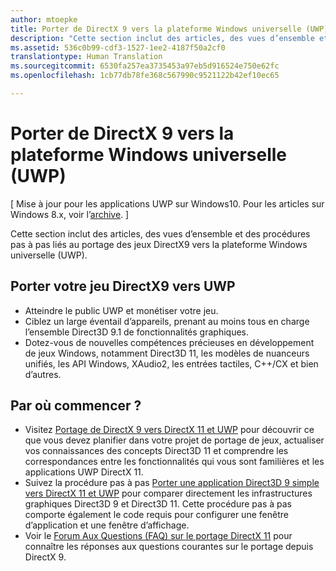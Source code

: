 ```yaml
---
author: mtoepke
title: Porter de DirectX 9 vers la plateforme Windows universelle (UWP)
description: "Cette section inclut des articles, des vues d’ensemble et des procédures pas à pas liés au portage des jeux DirectX 9 vers la plateforme UWP."
ms.assetid: 536c0b99-cdf3-1527-1ee2-4187f50a2cf0
translationtype: Human Translation
ms.sourcegitcommit: 6530fa257ea3735453a97eb5d916524e750e62fc
ms.openlocfilehash: 1cb77db78fe368c567990c9521122b42ef10ec65

---
```


# Porter de DirectX 9 vers la plateforme Windows universelle (UWP)


\[ Mise à jour pour les applications UWP sur Windows10. Pour les articles sur Windows 8.x, voir l’[archive](http://go.microsoft.com/fwlink/p/?linkid=619132). \]

Cette section inclut des articles, des vues d’ensemble et des procédures pas à pas liés au portage des jeux DirectX9 vers la plateforme Windows universelle (UWP).

##  Porter votre jeu DirectX9 vers UWP


-   Atteindre le public UWP et monétiser votre jeu.
-   Ciblez un large éventail d’appareils, prenant au moins tous en charge l’ensemble Direct3D 9.1 de fonctionnalités graphiques.
-   Dotez-vous de nouvelles compétences précieuses en développement de jeux Windows, notamment Direct3D 11, les modèles de nuanceurs unifiés, les API Windows, XAudio2, les entrées tactiles, C++/CX et bien d’autres.

## Par où commencer ?


-   Visitez [Portage de DirectX 9 vers DirectX 11 et UWP](porting-considerations.md) pour découvrir ce que vous devez planifier dans votre projet de portage de jeux, actualiser vos connaissances des concepts Direct3D 11 et comprendre les correspondances entre les fonctionnalités qui vous sont familières et les applications UWP DirectX 11.
-   Suivez la procédure pas à pas [Porter une application Direct3D 9 simple vers DirectX 11 et UWP](walkthrough--simple-port-from-direct3d-9-to-11-1.md) pour comparer directement les infrastructures graphiques Direct3D 9 et Direct3D 11. Cette procédure pas à pas comporte également le code requis pour configurer une fenêtre d’application et une fenêtre d’affichage.
-   Voir le [Forum Aux Questions (FAQ) sur le portage DirectX 11](directx-porting-faq.md) pour connaître les réponses aux questions courantes sur le portage depuis DirectX 9.

 

 







<!--HONumber=Jun16_HO4-->


